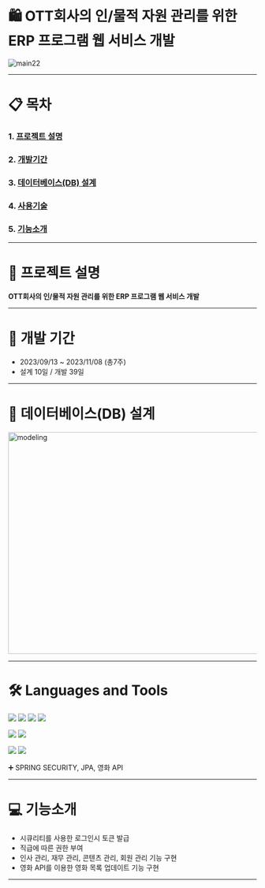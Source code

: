 # 🛍️ OTT회사의 인/물적 자원 관리를 위한 ERP 프로그램 웹 서비스 개발

![main22](https://github.com/dhkim310/Final-Project/assets/140153367/dfddd0d3-24e7-405c-b778-4d89d40cda75)
- - - 

# 📋 목차 
### 1. [프로젝트 설명](https://github.com/JiwonBlue/erp#rocket-프로젝트-설명 "프로젝트설명")                  
### 2. [개발기간](https://github.com/JiwonBlue/erp#-개발-기간 "개발기간")         
### 3. [데이터베이스(DB) 설계](https://github.com/JiwonBlue/erp#-데이터베이스db-설계 "db설계")         
### 4. [사용기술](https://github.com/JiwonBlue/erp#%EF%B8%8F-languages-and-tools "사용기술")         
### 5. [기능소개](https://github.com/JiwonBlue/erp#-기능소개 "기능소개")         

- - - 

# :rocket: 프로젝트 설명 

__OTT회사의 인/물적 자원 관리를 위한 ERP 프로그램 웹 서비스 개발__

- - -


# 📆 개발 기간
* 2023/09/13 ~ 2023/11/08 (총7주)
* 설계 10일 / 개발 39일

- - -
# 📝 데이터베이스(DB) 설계
<img src="https://github.com/dhkim310/Final-Project/assets/140153367/9f081351-4bab-4390-bb63-4dd9eb0b72d5" width="800px" height="450px" title="px(픽셀) 크기 설정" alt="modeling"></img>
- - -
# 🛠️ Languages and Tools
<img src="https://img.shields.io/badge/Java-ED8B00?style=for-the-badge&logo=openjdk&logoColor=white"> <img src="https://img.shields.io/badge/Spring-6DB33F?style=for-the-badge&logo=spring&logoColor=white">
<img src="https://img.shields.io/badge/JavaScript-F7DF1E?style=for-the-badge&logo=JavaScript&logoColor=white"> <img src="https://img.shields.io/badge/jQuery-0769AD?style=for-the-badge&logo=jquery&logoColor=white"> 


<img src="https://img.shields.io/badge/react-61DAFB?style=for-the-badge&logo=react&logoColor=black">
<img src="https://img.shields.io/badge/node.js-339933?style=for-the-badge&logo=Node.js&logoColor=white">


<img src="https://img.shields.io/badge/mysql-4479A1?style=for-the-badge&logo=mysql&logoColor=white"> <img src="https://img.shields.io/badge/IntelliJ_IDEA-000000.svg?style=for-the-badge&logo=intellij-idea&logoColor=white">


➕ SPRING SECURITY, JPA, 영화 API


- - -

# 💻 기능소개
* 시큐리티를 사용한 로그인시 토큰 발급
* 직급에 따른 권한 부여
* 인사 관리, 재무 관리, 콘텐츠 관리, 회원 관리 기능 구현
* 영화 API를 이용한 영화 목록 업데이트 기능 구현

- - -

  
